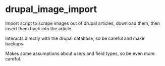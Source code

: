 # drupal_image_import
Import script to scrape images out of drupal articles, download them, then insert them back into the article.

Interacts directly with the drupal database, so be careful and make backups.

Makes some assumptions about users and field types, so be even more careful.
